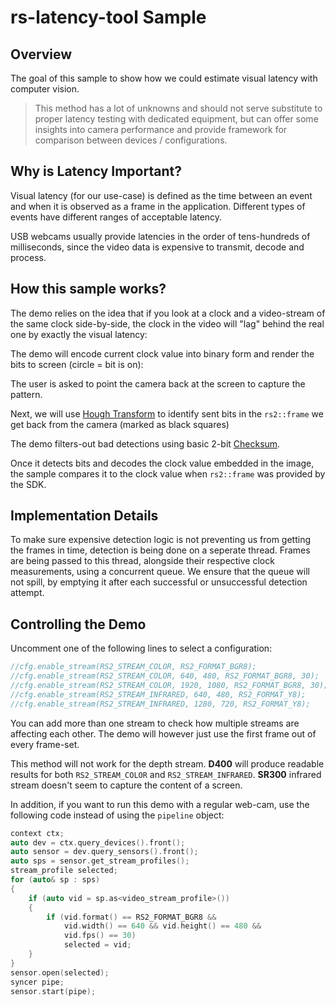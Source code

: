 # rs-latency-tool Sample

## Overview

The goal of this sample to show how we could estimate visual latency with computer vision.

> This method has a lot of unknowns and should not serve substitute to proper latency testing with dedicated equipment, but can offer some insights into camera performance and provide framework for comparison between devices / configurations.

## Why is Latency Important?

Visual latency \(for our use-case\) is defined as the time between an event and when it is observed as a frame in the application. Different types of events have different ranges of acceptable latency.

USB webcams usually provide latencies in the order of tens-hundreds of milliseconds, since the video data is expensive to transmit, decode and process.

## How this sample works?

The demo relies on the idea that if you look at a clock and a video-stream of the same clock side-by-side, the clock in the video will "lag" behind the real one by exactly the visual latency:

The demo will encode current clock value into binary form and render the bits to screen \(circle = bit is on\):

The user is asked to point the camera back at the screen to capture the pattern.

Next, we will use [Hough Transform](https://docs.opencv.org/2.4/doc/tutorials/imgproc/imgtrans/hough_circle/hough_circle.html) to identify sent bits in the `rs2::frame` we get back from the camera \(marked as black squares\)

The demo filters-out bad detections using basic 2-bit [Checksum](https://en.wikipedia.org/wiki/Checksum).

Once it detects bits and decodes the clock value embedded in the image, the sample compares it to the clock value when `rs2::frame` was provided by the SDK.

## Implementation Details

To make sure expensive detection logic is not preventing us from getting the frames in time, detection is being done on a seperate thread. Frames are being passed to this thread, alongside their respective clock measurements, using a concurrent queue. We ensure that the queue will not spill, by emptying it after each successful or unsuccessful detection attempt.

## Controlling the Demo

Uncomment one of the following lines to select a configuration:

```cpp
//cfg.enable_stream(RS2_STREAM_COLOR, RS2_FORMAT_BGR8);
//cfg.enable_stream(RS2_STREAM_COLOR, 640, 480, RS2_FORMAT_BGR8, 30);
//cfg.enable_stream(RS2_STREAM_COLOR, 1920, 1080, RS2_FORMAT_BGR8, 30);
//cfg.enable_stream(RS2_STREAM_INFRARED, 640, 480, RS2_FORMAT_Y8);
//cfg.enable_stream(RS2_STREAM_INFRARED, 1280, 720, RS2_FORMAT_Y8);
```

You can add more than one stream to check how multiple streams are affecting each other. The demo will however just use the first frame out of every frame-set.

This method will not work for the depth stream. **D400** will produce readable results for both `RS2_STREAM_COLOR` and `RS2_STREAM_INFRARED`. **SR300** infrared stream doesn't seem to capture the content of a screen.

In addition, if you want to run this demo with a regular web-cam, use the following code instead of using the `pipeline` object:

```cpp
context ctx;
auto dev = ctx.query_devices().front();
auto sensor = dev.query_sensors().front();
auto sps = sensor.get_stream_profiles();
stream_profile selected;
for (auto& sp : sps)
{
    if (auto vid = sp.as<video_stream_profile>())
    {
        if (vid.format() == RS2_FORMAT_BGR8 &&
            vid.width() == 640 && vid.height() == 480 &&
            vid.fps() == 30)
            selected = vid;
    }
}
sensor.open(selected);
syncer pipe;
sensor.start(pipe);
```

